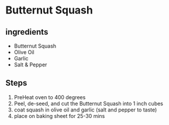 # Butternut Squash

## ingredients
* Butternut Squash
* Olive Oil
* Garlic
* Salt & Pepper


## Steps
1. PreHeat oven to 400 degrees
2. Peel, de-seed, and cut the Butternut Squash into 1 inch cubes
3. coat squash in olive oil and garlic (salt and pepper to taste)
4. place on baking sheet for 25-30 mins


